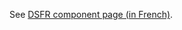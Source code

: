 See [DSFR component page (in French)](https://www.systeme-de-design.gouv.fr/elements-d-interface/composants/mise-en-exergue).
